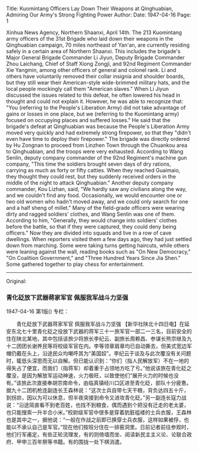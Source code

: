 Title: Kuomintang Officers Lay Down Their Weapons at Qinghuabian, Admiring Our Army's Strong Fighting Power
Author:
Date: 1947-04-16
Page: 1

Xinhua News Agency, Northern Shaanxi, April 14th. The 213 Kuomintang army officers of the 31st Brigade who laid down their weapons in the Qinghuabian campaign, 70 miles northeast of Yan'an, are currently residing safely in a certain area of Northern Shaanxi. This includes the brigade's Major General Brigade Commander Li Jiyun, Deputy Brigade Commander Zhou Laichang, Chief of Staff Xiong Zongji, and 92nd Regiment Commander Xie Yangmin, among other officers of general and colonel rank. Li and others have voluntarily removed their collar insignia and shoulder boards, but they still wear their American-style wide-brimmed military hats, and the local people mockingly call them "American slaves." When Li Jiyun discussed the issues related to this defeat, he often lowered his head in thought and could not explain it. However, he was able to recognize that: "You (referring to the People's Liberation Army) did not take advantage of gains or losses in one place, but we (referring to the Kuomintang army) focused on occupying places and suffered losses." He said that the brigade's defeat at Qinghuabian was because the People's Liberation Army moved very quickly and had extremely strong firepower, so that they "didn't even have time to deploy their firepower." The brigade was directly ordered by Hu Zongnan to proceed from Linzhen Town through the Chuankou area to Qinghuabian, and the troops were very exhausted. According to Wang Senlin, deputy company commander of the 92nd Regiment's machine gun company, "This time the soldiers brought seven days of dry rations, carrying as much as forty or fifty catties. When they reached Guaimaio, they thought they could rest, but they suddenly received orders in the middle of the night to attack Qinghuabian." Another deputy company commander, Kou Lizhan, said, "We hardly saw any civilians along the way, and we couldn't find any food. Occasionally, we would encounter one or two old women who hadn't moved away, and we could only search for one and a half sheng of millet." Many of the field-grade officers were wearing dirty and ragged soldiers' clothes, and Wang Senlin was one of them. According to him, "Generally, they would change into soldiers' clothes before the battle, so that if they were captured, they could deny being officers." Now they are divided into squads and live in a row of cave dwellings. When reporters visited them a few days ago, they had just settled down from marching. Some were taking turns getting haircuts, while others were leaning against the wall, reading books such as "On New Democracy," "On Coalition Government," and "Three Hundred Years Since Jia Shen." Some gathered together to play chess for entertainment.



<hr /> 

Original: 


### 青化砭放下武器蒋家军官  佩服我军战斗力坚强

1947-04-16
第1版()
专栏：

　　青化砭放下武器蒋家军官
    佩服我军战斗力坚强
    【新华社陕北十四日电】在延安东北七十里青化砭之役放下武器的蒋军三十一旅军官一部二一三名，目前安全的住在陕北某地，其中包括该旅少将旅长李纪云、副旅长周赖昌、参谋长熊宗继及九十二团团长谢养民等将校级军官在内。李等领章肩章均已自动撕去，但美式宽边军帽仍戴在头上，沿途民众均嘲呼其为“美国奴”。李纪云于谈及与此次覆没有关问题时，辄低头深思而无以自解。但已能认识到：“你们（指人民解放军）不在一地的得失占了便宜，而我们（指蒋军）却着重于占领地方吃了亏。”他说该旅在青化砭之覆没，是因为解放军运动神速，火力极旺，以致使他们“展开火力的时候也没有。”该旅此次直接奉胡宗南命令，由临真镇经川口区进至青化砭，部队十分疲惫。据九十二团机枪连副连长王森林说：“这次士兵自带七天干粮，背负达四五十斤，到拐峁，因以为可以休息，但半夜突接到命令又进攻青化砭。”另一副连长寇力战说：“沿途简直看不到老百姓，也找不到粮食，偶而遇到个把没有迁走的老太婆，也只能搜索一升半合小米。”校尉级军官中很多是穿着肮脏褴褛的士兵衣服，王森林也是其中之一，据他说：“一般在作战之前即已换穿士兵衣服，这样如果被俘，也能以不承认自己是军官。”现在他们按班分住在一排窑洞里。日前记者前往参观时，他们行军甫定，有些正轮流理发，有的则倚墙而坐、阅读新民主主义论、论联合政府、甲申三百年祭等书籍。有的围拢一处下棋消遣。
